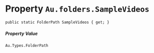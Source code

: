 # Property `Au.folders.SampleVideos`

```
public static FolderPath SampleVideos { get; }
```

##### Property Value

`Au.Types.FolderPath`